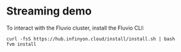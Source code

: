# Streaming demo

To interact with the Fluvio cluster, install the Fluvio CLI:

```shell
curl -fsS https://hub.infinyon.cloud/install/install.sh | bash
fvm install
```
